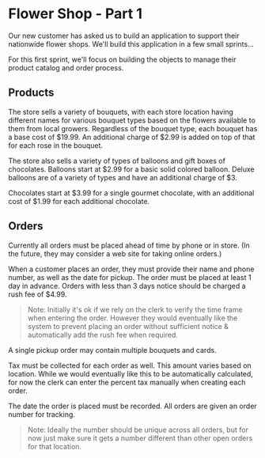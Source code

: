 # Flower Shop - Part 1

Our new customer has asked us to build an application to support their nationwide flower shops. We'll build this application in a few small sprints...

For this first sprint, we'll focus on building the objects to manage their product catalog and order process. 

## Products

The store sells a variety of bouquets, with each store location having different names for various bouquet types based on the flowers available to them from local growers. Regardless of the bouquet type, each bouquet has a base cost of $19.99. An additional charge of $2.99 is added on top of that for each rose in the bouquet. 

The store also sells a variety of types of balloons and gift boxes of chocolates. Balloons start at $2.99 for a basic solid colored balloon. Deluxe balloons are of a variety of types and have an additional charge of $3. 

Chocolates start at $3.99 for a single gourmet chocolate, with an additional cost of $1.99 for each additional chocolate.  

## Orders

Currently all orders must be placed ahead of time by phone or in store. (In the future, they may consider a web site for taking online orders.) 

When a customer places an order, they must provide their name and phone number, as well as the date for pickup. The order must be placed at least 1 day in advance. Orders with less than 3 days notice should be charged a rush fee of $4.99. 

> Note: Initially it's ok if we rely on the clerk to verify the time frame when entering the order. However they would eventually like the system to prevent placing an order without sufficient notice & automatically add the rush fee when required.

A single pickup order may contain multiple bouquets and cards.

Tax must be collected for each order as well. This amount varies based on location. While we would eventually like this to be automatically calculated, for now the clerk can enter the percent tax manually when creating each order.

The date the order is placed must be recorded. All orders are given an order number for tracking. 

> Note: Ideally the number should be unique across all orders, but for now just make sure it gets a number different than other open orders for that location.



